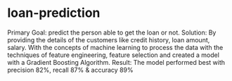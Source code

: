 # loan-prediction
Primary Goal: predict the person able to get the loan or not.   Solution: By providing the details of the customers like credit history, loan amount, salary. With the concepts of machine learning to process the data with the techniques of feature engineering, feature selection and created a model with a Gradient Boosting Algorithm.   Result:  The model performed best with precision 82%, recall 87% &amp; accuracy 89% 
